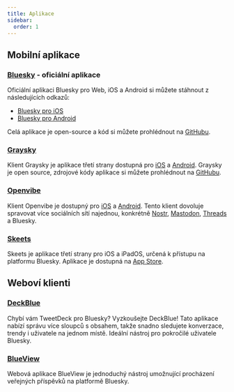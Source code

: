 ```yaml
---
title: Aplikace
sidebar:
  order: 1
---
```


## Mobilní aplikace

### [Bluesky](https://bsky.app) - oficiální aplikace

Oficiální aplikaci Bluesky pro Web, iOS a Android si můžete stáhnout z
následujících odkazů:

- [Bluesky pro iOS](https://apps.apple.com/us/app/bluesky-social/id6444370199)
- [Bluesky pro Android](https://play.google.com/store/apps/details?id=xyz.blueskyweb.app)

Celá aplikace je open-source a kód si můžete prohlédnout na
[GitHubu](https://github.com/bluesky-social/social-app).

### [Graysky](https://graysky.app)

Klient Graysky je aplikace třetí strany dostupná pro
[iOS](https://apps.apple.com/gb/app/graysky-a-bluesky-client/id6448234181) a
[Android](https://play.google.com/store/apps/details?id=dev.mozzius.graysky&hl=cs).
Graysky je open source, zdrojové kódy aplikace si můžete prohlédnout na
[GitHubu](https://github.com/mozzius/graysky).

### [Openvibe](https://openvibe.social)

Klient Openvibe je dostupný pro
[iOS](https://apps.apple.com/cz/app/openvibe-mastodon-bluesky/id1666230916) a
[Android](https://play.google.com/store/apps/details?id=com.plebstr.client).
Tento klient dovoluje spravovat více sociálních sítí najednou, konkrétně
[Nostr](https://nostr.com/), [Mastodon](https://joinmastodon.org),
[Threads](https://www.threads.net/) a Bluesky.

### [Skeets](https://www.skeetsapp.com)

Skeets je aplikace třetí strany pro iOS a iPadOS, určená k přístupu na platformu
Bluesky. Aplikace je dostupná na
[App Store](https://apps.apple.com/us/app/skeets-for-bluesky/id6466340923).

## Weboví klienti

### [DeckBlue](https://deck.blue/)

Chybí vám TweetDeck pro Bluesky? Vyzkoušejte DeckBlue!
Tato aplikace nabízí správu více sloupců s obsahem, takže snadno sledujete konverzace,
trendy i uživatele na jednom místě. Ideální nástroj pro pokročilé uživatele Bluesky.

### [BlueView](https://blueview.app)

Webová aplikace BlueView je jednoduchý nástroj umožnující procházení veřejných
příspěvků na platformě Bluesky.
